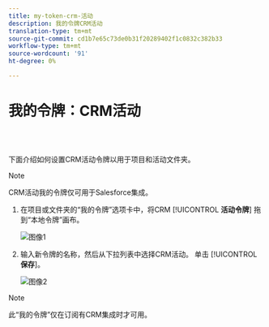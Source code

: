 ```yaml
---
title: my-token-crm-活动
description: 我的令牌CRM活动
translation-type: tm+mt
source-git-commit: cd1b7e65c73de0b31f20289402f1c0832c382b33
workflow-type: tm+mt
source-wordcount: '91'
ht-degree: 0%

---
```



# 我的令牌：CRM活动

<br> 

下面介绍如何设置CRM活动令牌以用于项目和活动文件夹。

>[!NOTE]
>
>CRM活动我的令牌仅可用于Salesforce集成。

1. 在项目或文件夹的“我的令牌”选项卡中，将CRM [!UICONTROL **活动令牌**] 拖到“本地令牌”画布。

   ![图像1](/help/sky/assets/my-tokens/my-token-crm-campaign/my-token-crm-campaign-1.png)

2. 输入新令牌的名称，然后从下拉列表中选择CRM活动。 单击 [!UICONTROL **保存**]。

   ![图像2](/help/sky/assets/my-tokens/my-token-crm-campaign/my-token-crm-campaign-2.png)

>[!NOTE]
>
>此“我的令牌”仅在订阅有CRM集成时才可用。
